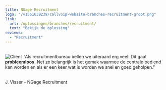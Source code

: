 ```yaml
---
title: NGage Recruitment
logo: "/v1561639239/callvoip-website-branches-recruitment-groot.png"
link:
  url: /oplossingen/branches/recruitment/
  text: "Bekijk de oplossing"
reviews:
  - "Recruitment"
---
```


<br>
<a href="https://www.ngagerecruitment.nl/">
<img data-src="https://res.cloudinary.com/callvoip/image/upload/w_auto,dpr_auto//v1563974930/callvoip-website-testimonial-recruitment.png" class="max-h-logo-small lg:max-h-logo cld-responsive block max-w-full mb-8 object-contain" alt="Client" data-width="500" style="float:left; padding-right:5px;">
</a>
“Als recruitmentbureau bellen we uiteraard erg veel. Dit gaat <b>probleemloos.</b> Net zo belangrijk is het gemak waarmee de centrale bediend kan worden en als er een keer wat is worden we snel en goed geholpen.”
<br><br>
<p class=" lg:text-lg opacity-75 font-medium mb-8">J. Visser - NGage Recruitment</p>
